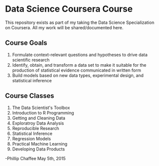 # Data Science Coursera Course

This repository exists as part of my taking the Data Science Specialization on Coursera. All my work will be shared/documented here.

## Course Goals

1. Formulate context-relevant questions and hypotheses to drive data scientific research
2. Identify, obtain, and transform a data set to make it suitable for the production of statistical evidence communicated in written form
3. Build models based on new data types, experimental design, and statistical inference

## Course Classes

1. The Data Scientist's Toolbox
2. Introduction to R Programming
3. Getting and Cleaning Data
4. Exploratroy Data Analysis
5. Reproducible Research
6. Statistical Inference
7. Regression Models
8. Practical Machine Learning
9. Developing Data Products

-Phillip Chaffee
May 5th, 2015
